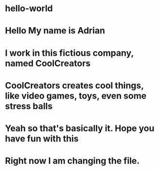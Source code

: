 # hello-world

# Hello My name is Adrian

# I work in this fictious company, named CoolCreators
# CoolCreators creates cool things, like video games, toys, even some stress balls

# Yeah so that's basically it. Hope you have fun with this

# Right now I am changing the file.

